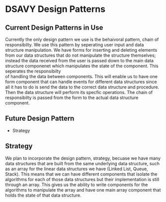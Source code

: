 # DSAVY Design Patterns

## Current Design Patterns in Use
Currently the only design pattern we use is the behaivoral pattern, chain of responsibilty. 
We use this pattern by seperating user input and data structure manipulation. We have forms for inserting and deleting 
elements from our data structures that do not manipulate the structure themselves; instead the data received from the user
is passed down to the main data structure componenet which manipulates the state of the component. This seperates the responsibilty  
of handling the data between components. This will enable us to have one form component that can handle events for different 
data structures since all it has to do is send the data to the correct data structure and procedure. Then the data structure will perform 
its specfic operations. The chain of responsibilty is passed from the form to the actual data structure component. 

## Future Design Pattern 
* Strategy

## Strategy 
We plan to incorporate the design pattern, strategy, becuase we have many data structures that are built from the same underlying 
data structure, such as an array for the linear data structures we have (Linked List, Queue, Stack). This means that we can have different components that isolate the algorithms for each of those data structures but their implementation is still through an array. This gives us the ability to write components for the algorithms to manipulate the array and have one main array component that holds the state of that data structure.  